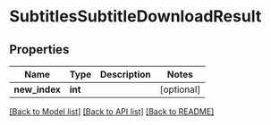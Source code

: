 # SubtitlesSubtitleDownloadResult

## Properties
Name | Type | Description | Notes
------------ | ------------- | ------------- | -------------
**new_index** | **int** |  | [optional] 

[[Back to Model list]](../README.md#documentation-for-models) [[Back to API list]](../README.md#documentation-for-api-endpoints) [[Back to README]](../README.md)

